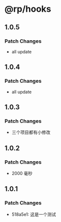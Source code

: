 # @rp/hooks

## 1.0.5

### Patch Changes

- all update

## 1.0.4

### Patch Changes

- all update

## 1.0.3

### Patch Changes

- 三个项目都有小修改

## 1.0.2

### Patch Changes

- 2000 毫秒

## 1.0.1

### Patch Changes

- 518a5e1: 这是一个测试

